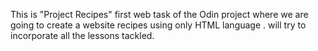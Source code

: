 This is "Project Recipes" first web task of the Odin project where we are going to create a website recipes using only HTML language .
will try to incorporate all the lessons tackled.
